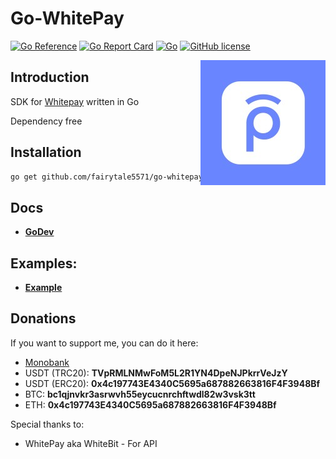 # Go-WhitePay

[![Go Reference](https://pkg.go.dev/badge/github.com/fairytale5571/go-whitepay.svg)](https://pkg.go.dev/github.com/fairytale5571/go-whitepay)
[![Go Report Card](https://goreportcard.com/badge/github.com/fairytale5571/go-whitepay)](https://goreportcard.com/report/github.com/fairytale5571/go-whitepay)
[![Go](https://img.shields.io/badge/Go-1.22-blue.svg?logo=go&longCache=true&style=flat-square)](https://golang.org)
[![GitHub license](https://img.shields.io/github/license/fairytale5571/go-whitepay.svg?style=flat-square)]()

<img align="right" alt="logo" src="static/whitepay_logo.jpeg" width="200" height="200" />

## Introduction

SDK for [Whitepay](https://whitepay.com) written in Go

Dependency free

## Installation

```bash
go get github.com/fairytale5571/go-whitepay
```

## Docs
- [**GoDev**](https://pkg.go.dev/github.com/fairytale5571/go-whitepay)

## Examples:

- [**Example**](example/main.go)

## Donations

If you want to support me, you can do it here:

- [Monobank](https://send.monobank.ua/jar/4yAFaAPmgo)
- USDT (TRC20): **TVpRMLNMwFoM5L2R1YN4DpeNJPkrrVeJzY**
- USDT (ERC20): **0x4c197743E4340C5695a687882663816F4F3948Bf**
- BTC: **bc1qjnvkr3asrwvh55eycucnrchftwdl82w3vsk3tt**
- ETH: **0x4c197743E4340C5695a687882663816F4F3948Bf**

Special thanks to:
- WhitePay aka WhiteBit - For API